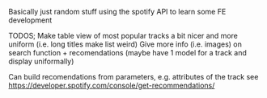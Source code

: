 Basically just random stuff using the spotify API to learn some FE development


TODOS;
Make table view of most popular tracks a bit nicer and more uniform (i.e. long titles make list weird)
Give more info (i.e. images) on search function + recomendations (maybe have 1 model for a track and display uniformally)

Can build recomendations from parameters, e.g. attributes of the track see https://developer.spotify.com/console/get-recommendations/